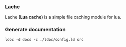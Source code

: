 ### Lache

Lache __(Lua cache)__ is a simple file caching module for lua.

### Generate documentation

`ldoc -d docs -c ./ldoc/config.ld src`
